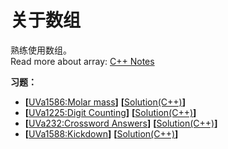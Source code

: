 # 关于数组
熟练使用数组。   
Read more about array: [C++ Notes](https://github.com/Huixxi/Fast-C-plus-plus/blob/master/Part%20I%20The%20Basics/04%20Lesson4%20Notes.md)

**习题：**  
* **[**[UVa1586:Molar mass](https://vjudge.net/problem/UVA-1586)**]** **[**[Solution(C++)][1]**]**
* **[**[UVa1225:Digit Counting](https://vjudge.net/problem/UVA-1225)**]** **[**[Solution(C++)][2]**]**
* **[**[UVa232:Crossword Answers](https://vjudge.net/problem/UVA-232)**]** **[**[Solution(C++)][3]**]**
* **[**[UVa1588:Kickdown](https://vjudge.net/problem/UVA-1588)**]** **[**[Solution(C++)][4]**]**

[1]: https://github.com/Huixxi/Algorithm-with-Cplusplus/blob/master/Week02-%E6%95%B0%E7%BB%84/UVa1586_Molar%20mass.cpp
[2]: https://github.com/Huixxi/Algorithm-with-Cplusplus/blob/master/Week02-%E6%95%B0%E7%BB%84/UVa1225_Digit%20Counting.cpp
[3]: https://github.com/Huixxi/Algorithm-with-Cplusplus/blob/master/Week02-%E6%95%B0%E7%BB%84/UVa232_Crossword%20Answers.cpp
[4]: https://github.com/Huixxi/Algorithm-with-Cplusplus/blob/master/Week02-%E6%95%B0%E7%BB%84/Uva1588_Kickdown.cpp
